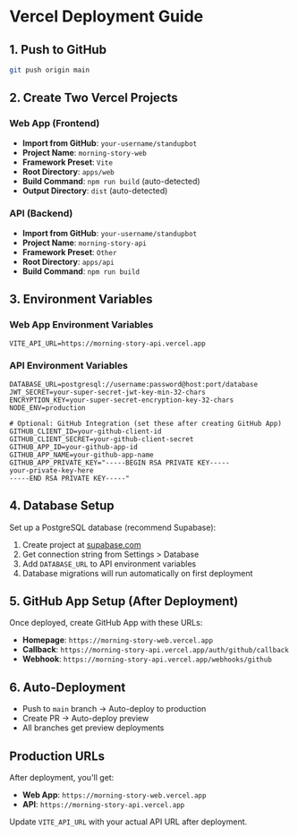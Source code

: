 # Vercel Deployment Guide

## 1. Push to GitHub
```bash
git push origin main
```

## 2. Create Two Vercel Projects

### Web App (Frontend)
- **Import from GitHub**: `your-username/standupbot`
- **Project Name**: `morning-story-web`
- **Framework Preset**: `Vite`
- **Root Directory**: `apps/web`
- **Build Command**: `npm run build` (auto-detected)
- **Output Directory**: `dist` (auto-detected)

### API (Backend)  
- **Import from GitHub**: `your-username/standupbot`
- **Project Name**: `morning-story-api`
- **Framework Preset**: `Other`
- **Root Directory**: `apps/api`
- **Build Command**: `npm run build`

## 3. Environment Variables

### Web App Environment Variables
```
VITE_API_URL=https://morning-story-api.vercel.app
```

### API Environment Variables
```
DATABASE_URL=postgresql://username:password@host:port/database
JWT_SECRET=your-super-secret-jwt-key-min-32-chars
ENCRYPTION_KEY=your-super-secret-encryption-key-32-chars
NODE_ENV=production

# Optional: GitHub Integration (set these after creating GitHub App)
GITHUB_CLIENT_ID=your-github-client-id
GITHUB_CLIENT_SECRET=your-github-client-secret
GITHUB_APP_ID=your-github-app-id
GITHUB_APP_NAME=your-github-app-name
GITHUB_APP_PRIVATE_KEY="-----BEGIN RSA PRIVATE KEY-----
your-private-key-here
-----END RSA PRIVATE KEY-----"
```

## 4. Database Setup
Set up a PostgreSQL database (recommend Supabase):
1. Create project at [supabase.com](https://supabase.com)
2. Get connection string from Settings > Database
3. Add `DATABASE_URL` to API environment variables
4. Database migrations will run automatically on first deployment

## 5. GitHub App Setup (After Deployment)
Once deployed, create GitHub App with these URLs:
- **Homepage**: `https://morning-story-web.vercel.app`
- **Callback**: `https://morning-story-api.vercel.app/auth/github/callback`
- **Webhook**: `https://morning-story-api.vercel.app/webhooks/github`

## 6. Auto-Deployment
- Push to `main` branch → Auto-deploy to production
- Create PR → Auto-deploy preview
- All branches get preview deployments

## Production URLs
After deployment, you'll get:
- **Web App**: `https://morning-story-web.vercel.app`
- **API**: `https://morning-story-api.vercel.app`

Update `VITE_API_URL` with your actual API URL after deployment.